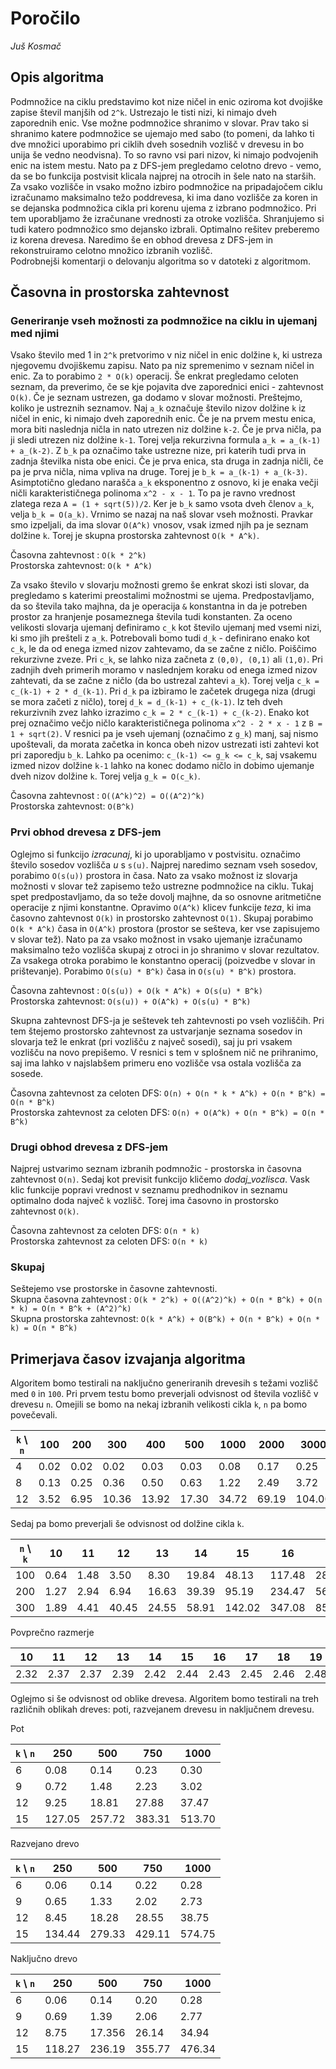 # Poročilo

*Juš Kosmač*

## Opis algoritma
Podmnožice na ciklu predstavimo kot nize ničel in enic oziroma kot dvojiške zapise števil manjših od `2^k`. Ustrezajo le tisti nizi, ki nimajo dveh zaporednih enic. Vse možne podmnožice shranimo v slovar. Prav tako si shranimo katere podmnožice se ujemajo med sabo (to pomeni, da lahko ti dve množici uporabimo pri ciklih dveh sosednih vozlišč v drevesu in bo unija še vedno neodvisna). To so ravno vsi pari nizov, ki nimajo podvojenih enic na istem mestu. Nato pa z DFS-jem pregledamo celotno drevo - vemo, da se bo funkcija postvisit klicala najprej na otrocih in šele nato na starših. Za vsako vozlišče in vsako možno izbiro podmnožice na pripadajočem ciklu izračunamo maksimalno težo poddrevesa, ki ima dano vozlišče za koren in se dejanska podmnožica cikla pri korenu ujema z izbrano podmnožico. Pri tem uporabljamo že izračunane vrednosti za otroke vozlišča. Shranjujemo si tudi katero podmnožico smo dejansko izbrali. Optimalno rešitev preberemo iz korena drevesa. Naredimo še en obhod drevesa z DFS-jem in rekonstruiramo celotno množico izbranih vozlišč.   
Podrobnejši komentarji o delovanju algoritma so v datoteki z algoritmom. 

## Časovna in prostorska zahtevnost

### Generiranje vseh možnosti za podmnožice na ciklu in ujemanj med njimi
Vsako število med 1 in `2^k` pretvorimo v niz ničel in enic dolžine `k`, ki ustreza njegovemu dvojiškemu zapisu. Nato pa niz spremenimo v seznam ničel in enic. Za to porabimo `2 * O(k)` operacij. Še enkrat pregledamo celoten seznam, da preverimo, če se kje pojavita dve zaporednici enici - zahtevnost `O(k)`. Če je seznam ustrezen, ga dodamo v slovar možnosti. Preštejmo, koliko je ustreznih seznamov. Naj `a_k` označuje število nizov dolžine `k` iz ničel in enic, ki nimajo dveh zaporednih enic. Če je na prvem mestu enica, mora biti naslednja ničla in nato utrezen niz dolžine `k-2`. Če je prva ničla, pa ji sledi utrezen niz dolžine `k-1`. Torej velja rekurzivna formula `a_k = a_(k-1) + a_(k-2)`. Z `b_k` pa označimo take ustrezne nize, pri katerih tudi prva in zadnja številka nista obe enici. Če je prva enica, sta druga in zadnja ničli, če pa je prva ničla, nima vpliva na druge. Torej je `b_k = a_(k-1) + a_(k-3)`. Asimptotično gledano narašča `a_k` eksponentno z osnovo, ki je enaka večji ničli karakterističnega polinoma `x^2 - x - 1`. To pa je ravno vrednost zlatega reza `A = (1 + sqrt(5))/2`. Ker je `b_k` samo vsota dveh členov `a_k`, velja `b_k = O(a_k)`. Vrnimo se nazaj na naš slovar vseh možnosti. Pravkar smo izpeljali, da ima slovar `O(A^k)` vnosov, vsak izmed njih pa je seznam dolžine `k`. Torej je skupna prostorska zahtevnost `O(k * A^k)`.

Časovna zahtevnost : `O(k * 2^k)`  
Prostorska zahtevnost: `O(k * A^k)`

Za vsako število v slovarju možnosti gremo še enkrat skozi isti slovar, da pregledamo s katerimi preostalimi možnostmi se ujema. Predpostavljamo, da so števila tako majhna, da je operacija `&` konstantna in da je potreben prostor za hranjenje posameznega števila tudi konstanten. Za oceno velikosti slovarja ujemanj definiramo `c_k` kot število ujemanj med vsemi nizi, ki smo jih prešteli z `a_k`. Potrebovali bomo tudi `d_k` - definirano enako kot `c_k`, le da od enega izmed nizov zahtevamo, da se začne z ničlo. Poiščimo rekurzivne zveze. Pri `c_k`, se lahko niza začneta z `(0,0), (0,1)` ali `(1,0)`. Pri zadnjih dveh primerih moramo v naslednjem koraku od enega izmed nizov zahtevati, da se začne z ničlo (da bo ustrezal zahtevi `a_k`). Torej velja `c_k = c_(k-1) + 2 * d_(k-1)`. Pri `d_k` pa izbiramo le začetek drugega niza (drugi se mora začeti z ničlo), torej `d_k = d_(k-1) + c_(k-1)`. Iz teh dveh rekurzivnih zvez lahko izrazimo `c_k = 2 * c_(k-1) + c_(k-2)`. Enako kot prej označimo večjo ničlo karakterističnega polinoma `x^2 - 2 * x - 1` z `B = 1 + sqrt(2)`. V resnici pa je vseh ujemanj (označimo z `g_k`) manj, saj nismo upoštevali, da morata začetka in konca obeh nizov ustrezati isti zahtevi kot pri zaporedju `b_k`. Lahko pa ocenimo: `c_(k-1) <= g_k <= c_k`, saj vsakemu izmed nizov dolžine `k-1` lahko na konec dodamo ničlo in dobimo ujemanje dveh nizov dolžine `k`. Torej velja `g_k = O(c_k)`.

Časovna zahtevnost : `O((A^k)^2) = O((A^2)^k)`  
Prostorska zahtevnost: `O(B^k)`  

### Prvi obhod drevesa z DFS-jem
Oglejmo si funkcijo _izracunaj_, ki jo uporabljamo v postvisitu. označimo število sosedov vozlišča _u_ s `s(u)`. Najprej naredimo seznam vseh sosedov, porabimo `O(s(u))` prostora in časa. Nato za vsako možnost iz slovarja možnosti v slovar tež zapisemo težo ustrezne podmnožice na ciklu. Tukaj spet predpostavljamo, da so teže dovolj majhne, da so osnovne aritmetične operacije z njimi konstantne. Opravimo `O(A^k)` klicev funkcije _teza_, ki ima časovno zahtevnost `O(k)` in prostorsko zahtevnost `O(1)`. Skupaj porabimo `O(k * A^k)` časa in `O(A^k)` prostora (prostor se sešteva, ker vse zapisujemo v slovar tež). Nato pa za vsako možnost in vsako ujemanje izračunamo maksimalno težo vozlišča skupaj z otroci in jo shranimo v slovar rezultatov. Za vsakega otroka porabimo le konstantno operacij (poizvedbe v slovar in prištevanje). Porabimo `O(s(u) * B^k)` časa in `O(s(u) * B^k)` prostora. 

Časovna zahtevnost : `O(s(u)) + O(k * A^k) + O(s(u) * B^k)`  
Prostorska zahtevnost: `O(s(u)) + O(A^k) + O(s(u) * B^k)`  

Skupna zahtevnost DFS-ja je seštevek teh zahtevnosti po vseh vozliščih. Pri tem štejemo prostorsko zahtevnost za ustvarjanje seznama sosedov in slovarja tež le enkrat (pri vozlišču z največ sosedi), saj ju pri vsakem vozlišču na novo prepišemo. V resnici s tem v splošnem nič ne prihranimo, saj ima lahko v najslabšem primeru eno vozlišče vsa ostala vozlišča za sosede.

Časovna zahtevnost za celoten DFS: `O(n) + O(n * k * A^k) + O(n * B^k) = O(n * B^k)`  
Prostorska zahtevnost za celoten DFS: `O(n) + O(A^k) + O(n * B^k) = O(n * B^k)`  

### Drugi obhod drevesa z DFS-jem
Najprej ustvarimo seznam izbranih podmnožic - prostorska in časovna zahtevnost `O(n)`. Sedaj kot previsit funkcijo kličemo _dodaj_vozlisca_. Vask klic funkcije popravi vrednost v seznamu predhodnikov in seznamu optimalno doda največ `k` vozlišč. Torej ima časovno in prostorsko zahtevnost `O(k)`. 

Časovna zahtevnost za celoten DFS: `O(n * k)`  
Prostorska zahtevnost za celoten DFS: `O(n * k)`

### Skupaj
Seštejemo vse prostorske in časovne zahtevnosti.  
Skupna časovna zahtevnost : `O(k * 2^k) + O((A^2)^k) + O(n * B^k) + O(n * k) = O(n * B^k + (A^2)^k)`  
Skupna prostorska zahtevnost: `O(k * A^k) + O(B^k) + O(n * B^k) + O(n * k) = O(n * B^k)`

## Primerjava časov izvajanja algoritma
Algoritem bomo testirali na naključno generiranih drevesih s težami vozlišč med `0` in `100`. Pri prvem testu bomo preverjali odvisnost od števila vozlišč v drevesu `n`. Omejili se bomo na nekaj izbranih velikosti cikla `k`, `n` pa bomo povečevali. 

|`k` \ `n`  |100|200|300|400|500|1000|2000|3000|4000|5000|10000|
|---|---|---|---|---|---|---|---|---|---|---|---|
|4   |0.02  |0.02   |0.02  |0.03  |0.03  |0.08  |0.17 |0.25 |0.33 |0.42 |0.86|
|8   |0.13  |0.25   |0.36  |0.50 |0.63  |1.22 |2.49|3.72|5.03 |6.19|12.39|
|12  |3.52  |6.95  |10.36  |13.92  |17.30   |34.72  |69.19 |104.00 |138.13 |173.88|347.22|

Sedaj pa bomo preverjali še odvisnost od dolžine cikla `k`.

|`n` \ `k`  |10|11|12|13|14|15|16|17|18|19|20|
|---|---|---|---|---|---|---|---|---|---|---|---|
|100   |0.64  |1.48   |3.50 |8.30  |19.84  |48.13 |117.48|287.38 |691.20 |1707.73 |4239.50|
|200   |1.27  |2.94  |6.94  |16.63|39.39  |95.19 |234.47|568.94|1382.05 |3424.84|8520.56|
|300  |1.89  |4.41  |40.45  |24.55 |58.91  |142.02 |347.08 |850.58 |2089.97 |5070.50|12570.63|

Povprečno razmerje

|10|11|12|13|14|15|16|17|18|19|
|---|---|---|---|---|---|---|---|---|---|
|2.32 |2.37  |2.37 |2.39  |2.42 |2.44 |2.43|2.45 |2.46 |2.48|

Oglejmo si še odvisnost od oblike drevesa. Algoritem bomo testirali na treh različnih oblikah dreves: poti, razvejanem drevesu in naključnem drevesu.

Pot

|`k` \ `n`  |250|500|750|1000|
|---|---|---|---|---|
|6   |0.08  |0.14  |0.23 |0.30  |
|9   |0.72 |1.48  |2.23 |3.02 |
|12  |9.25  |18.81 |27.88  |37.47|
|15  |127.05 |257.72  |383.31  |513.70  |

Razvejano drevo

|`k` \ `n`  |250|500|750|1000|
|---|---|---|---|---|
|6   |0.06 |0.14  |0.22 |0.28 |
|9   |0.65  |1.33  |2.02  |2.73 |
|12  |8.45 |18.28 |28.55 |38.75 |
|15  |134.44  |279.33 |429.11  |574.75  |

Naključno drevo

|`k` \ `n`  |250|500|750|1000|
|---|---|---|---|---|
|6   |0.06 |0.14  |0.20 |0.28 |
|9   |0.69  |1.39   |2.06 |2.77|
|12  |8.75 |17.356  |26.14 |34.94 |
|15  |118.27 |236.19 |355.77 |476.34 |




